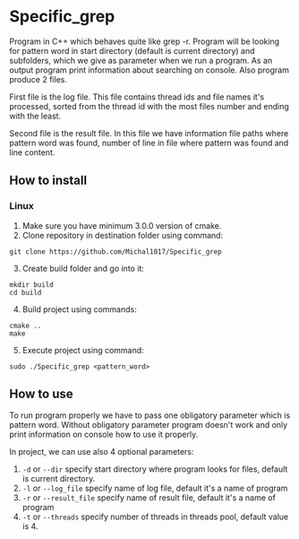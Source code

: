 # Specific_grep

Program in C++ which behaves quite like grep -r. Program will be looking for pattern word in start directory (default is current directory) and subfolders,
which we give as parameter when we run a program. As an output program print information about
searching on console. Also program produce 2 files.

First file is the log file. This file contains thread ids and file names it's processed,
sorted from the thread id with the most files number and ending with the least.

Second file is the result file. In this file we have information file paths where pattern word was found,
number of line in file where pattern was found and line content.

## How to install

### Linux

1. Make sure you have minimum 3.0.0 version of cmake.
2. Clone repository in destination folder using command:
```
git clone https://github.com/Michal1017/Specific_grep
```
3. Create build folder and go into it:
```
mkdir build
cd build
```
4. Build project using commands:
```
cmake ..
make
```
5. Execute project using command:
```
sudo ./Specific_grep <pattern_word>
```
## How to use

To run program properly we have to pass one obligatory parameter which is pattern word.
Without obligatory parameter program doesn't work and only print information on console how to use it properly.

In project, we can use also 4 optional parameters:

1. ``` -d ``` or ``` --dir ``` specify start directory where program looks for files, default is current directory.
2. ``` -l ``` or ``` --log_file ``` specify name of log file, default it's a name of program
3. ``` -r ``` or ``` --result_file ``` specify name of result file, default it's a name of program
4. ``` -t ``` or ``` --threads ``` specify number of threads in threads pool, default value is 4. 
